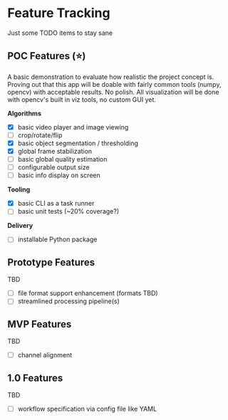 # Feature Tracking

Just some TODO items to stay sane

## POC Features (⭐)

A basic demonstration to evaluate how realistic the project concept is. Proving out that this app will be doable with fairly common tools (numpy, opencv) with acceptable results. No polish. All visualization will be done with opencv's built in viz 
tools, no custom GUI yet.

**Algorithms**
- [x] basic video player and image viewing
- [ ] crop/rotate/flip 
- [x] basic object segmentation / thresholding
- [x] global frame stabilization
- [ ] basic global quality estimation
- [ ] configurable output size
- [ ] basic info display on screen 

**Tooling**
- [x] basic CLI as a task runner
- [ ] basic unit tests (~20% coverage?)

**Delivery**
- [ ] installable Python package


## Prototype Features

TBD

- [ ] file format support enhancement (formats TBD)
- [ ] streamlined processing pipeline(s)

## MVP Features

TBD

- [ ] channel alignment

## 1.0 Features

TBD

- [ ] workflow specification via config file like YAML


